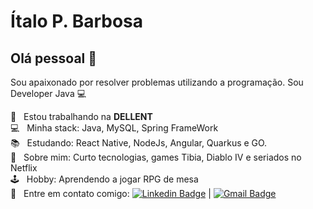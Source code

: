 # Ítalo P. Barbosa

## Olá pessoal 👋
Sou apaixonado por resolver problemas utilizando a programação.
Sou Developer Java :computer:

 :rocket:  &nbsp; Estou trabalhando na **DELLENT**
 <br/> :computer: &nbsp; Minha stack: Java, MySQL, Spring FrameWork
 <br/> 📚 &nbsp; Estudando: React Native, NodeJs, Angular, Quarkus e GO.
 <br/> 💬  &nbsp; Sobre mim: Curto tecnologias, games Tibia, Diablo IV e seriados no Netflix
 <br/> 🕹️ &nbsp; Hobby: Aprendendo a jogar RPG de mesa
 <br/> :email: &nbsp; Entre em contato comigo: [![Linkedin Badge](https://img.shields.io/badge/-ÍtaloPereira-blue?style=flat-square&logo=Linkedin&logoColor=white&link=https://www.linkedin.com/in/italopbarbosa/)](https://www.linkedin.com/in/italopbarbosa/) 
| 
[![Gmail Badge](https://img.shields.io/badge/-britalodev@gmail.com-c14438?style=flat-square&logo=Gmail&logoColor=white&link=mailto:britalodev@gmail.com)](mailto:britalodev@gmail.com)
